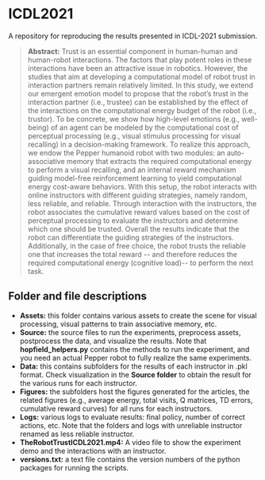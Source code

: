 # ICDL2021
A repository for reproducing the results presented in ICDL-2021 submission.

> **Abstract:** Trust is an essential component in human-human and human-robot interactions. The factors that play potent roles in these interactions have been an attractive issue in robotics. However, the studies that aim at developing a computational model of robot trust in interaction partners remain relatively limited. In this study, we extend our emergent emotion model to propose that the robot’s trust in the interaction partner (i.e., trustee) can be established by the effect of the interactions on the computational energy budget of the robot  (i.e., trustor).  To be concrete, we show how high-level emotions (e.g., well-being) of an agent can be modeled by the computational cost of perceptual processing (e.g., visual stimulus processing for visual recalling) in a decision-making framework. To realize this approach, we endow the Pepper humanoid robot with two modules: an auto-associative memory that extracts the required computational energy to perform a visual recalling, and an internal reward mechanism guiding model-free reinforcement learning to yield computational energy cost-aware behaviors.   With this setup, the robot interacts with online instructors with different guiding strategies, namely random, less reliable, and reliable. Through interaction with the instructors, the robot associates the cumulative reward values based on the cost of perceptual processing to evaluate the instructors and determine which one should be trusted. Overall the results indicate that the robot can differentiate the guiding strategies of the instructors. Additionally, in the case of free choice, the robot trusts the reliable one that increases the total reward -- and therefore reduces the required computational energy (cognitive load)-- to perform the next task.

## Folder and file descriptions
+ **Assets:** this folder contains various assets to create the scene for visual processing, visual patterns to train associative memory, etc.  
+ **Source:** the source files to run the experiments, preprocess assets, postprocess the data, and visualize the results.  Note that **hopfield_helpers.py** contains the methods to run the experiment, and you need an actual Pepper robot to fully realize the same experiments. 
+ **Data:** this contains subfolders for the results of each instructor in .pkl format. Check visualization in the **Source folder** to obtain the result for the various runs for each instructor.  
+ **Figures:** the subfolders host the figures generated for the articles, the related figures (e.g., average energy, total visits, Q matrices, TD errors, cumulative reward curves) for all runs for each instructors. 
+ **Logs:** various logs to evaluate results: final policy, number of correct actions, etc. Note that the folders and logs with unreliable instructor renamed as less reliable instructor.  
+ **TheRobotTrustICDL2021.mp4:** A video file to show the experiment demo and the interactions with an instructor.  
+ **versions.txt:** a text file contains the version numbers of the python packages for running the scripts.
